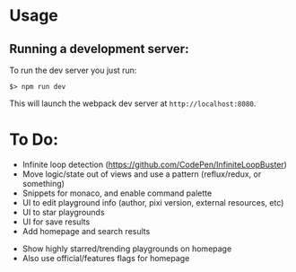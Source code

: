 # Usage

## Running a development server:

To run the dev server you just run:

```
$> npm run dev
```

This will launch the webpack dev server at `http://localhost:8080`.

# To Do:

- Infinite loop detection (https://github.com/CodePen/InfiniteLoopBuster)
- Move logic/state out of views and use a pattern (reflux/redux, or something)
- Snippets for monaco, and enable command palette
- UI to edit playground info (author, pixi version, external resources, etc)
- UI to star playgrounds
- UI for save results
- Add homepage and search results
 * Show highly starred/trending playgrounds on homepage
 * Also use official/features flags for homepage
